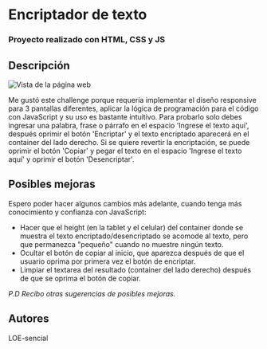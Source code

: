 # Encriptador de texto #
<h3>Proyecto realizado con HTML, CSS y JS</h3>

<h2>Descripción</h2>

![Vista de la página web](https://github.com/user-attachments/assets/0bdf5f4f-3f33-4201-a203-b72403ad11ce)

<p>Me gustó este challenge porque requería implementar el diseño responsive para 3 pantallas diferentes, aplicar la lógica de programación para el código con JavaScript y su uso es bastante intuitivo.
Para probarlo solo debes ingresar una palabra, frase o párrafo en el espacio 'Ingrese el texto aquí', después oprimir el botón 'Encriptar' y el texto encriptado aparecerá en el container del lado derecho. 
Si se quiere revertir la encriptación, se puede oprimir el botón 'Copiar' y pegar el texto en el espacio 'Ingrese el texto aquí' y oprimir el botón 'Desencriptar'.</p>

<h2>Posibles mejoras</h2>
<p>Espero poder hacer algunos cambios más adelante, cuando tenga más conocimiento y confianza con JavaScript:</p>
<ul>
    <li>Hacer que el height (en la tablet y el celular) del container donde se muestra el texto encriptado/desencriptado se acomode al texto, pero que permanezca "pequeño" cuando no muestre ningún texto.
    <li>Ocultar el botón de copiar al inicio, que aparezca después de que el usuario oprima por primera vez el botón de encriptar.</li>
    <li>Limpiar el textarea del resultado (container del lado derecho) después de que se oprima el botón de copiar.</li>
</ul>
<p> <em>P.D Recibo otras sugerencias de posibles mejoras. </em> </p>

<h2>Autores</h2>
<p>LOE-sencial</p>
 
